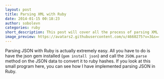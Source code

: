 ```yaml
---
layout: post
title: Parsing XML with Ruby
date: 2014-01-15 00:18:23
author: sobolevn
categories: ruby
short_description: This post will cover all the process of parsing XML with Ruby.
image_preview: https://avatars2.githubusercontent.com/u/4660275?v=3&s=460
---
```

Parsing JSON with Ruby is actually extremely easy. All you have to do is have the json gem installed (`gem install json`) and call the `JSON.parse` method on the JSON data to convert it to ruby hashes. If you look at this small program here, you can see how I have implemented parsing JSON in Ruby.
